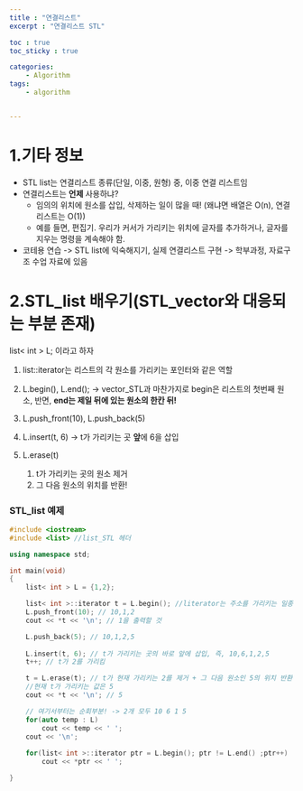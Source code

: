 ```yaml
---
title : "연결리스트"
excerpt : "연결리스트 STL"

toc : true
toc_sticky : true

categories:
    - Algorithm
tags:
    - algorithm


---
```


# 1.기타 정보

- STL list는 연결리스트 종류(단일, 이중, 원형) 중, 이중 연결 리스트임
- 연결리스트는 **언제** 사용하냐?
  - 임의의 위치에 원소를 삽입, 삭제하는 일이 많을 때! (왜냐면 배열은 O(n), 연결리스트는 O(1))
  - 예를 들면, 편집기. 우리가 커서가 가리키는 위치에 글자를 추가하거나, 글자를 지우는 명령을 계속해야 함.
- 코테용 연습 -> STL list에 익숙해지기, 실제 연결리스트 구현 -> 학부과정, 자료구조 수업 자료에 있음



# 2.STL_list 배우기(STL_vector와 대응되는 부분 존재)

list< int > L; 이라고 하자

1. list<int>::iterator는 리스트의 각 원소를 가리키는 포인터와 같은 역할

2. L.begin(), L.end();
   -> vector_STL과 마찬가지로 begin은 리스트의 첫번째 원소, 반면, **end는 제일 뒤에 있는 원소의 한칸 뒤!** 

3. L.push_front(10), L.push_back(5) 

4. L.insert(t, 6)
   -> t가 가리키는 곳 **앞**에 6을 삽입

5. L.erase(t)
   1) t가 가리키는 곳의 원소 제거
   2) 그 다음 원소의 위치를 반환!


### STL_list 예제

```c++
#include <iostream>
#include <list> //list_STL 헤더

using namespace std;

int main(void)
{
    list< int > L = {1,2};

    list< int >::iterator t = L.begin(); //literator는 주소를 가리키는 일종의 포인터 역할, 여기서는 1을 가리킴
    L.push_front(10); // 10,1,2
    cout << *t << '\n'; // 1을 출력할 것

    L.push_back(5); // 10,1,2,5
    
    L.insert(t, 6); // t가 가리키는 곳의 바로 앞에 삽입, 즉, 10,6,1,2,5
    t++; // t가 2를 가리킴

    t = L.erase(t); // t가 현재 가리키는 2를 제거 + 그 다음 원소인 5의 위치 반환
    //현재 t가 가리키는 값은 5
    cout << *t << '\n'; // 5

    // 여기서부터는 순회부분! -> 2개 모두 10 6 1 5
    for(auto temp : L)
        cout << temp << ' '; 
    cout << '\n';
    
    for(list< int >::iterator ptr = L.begin(); ptr != L.end() ;ptr++)
        cout << *ptr << ' ';

}
```